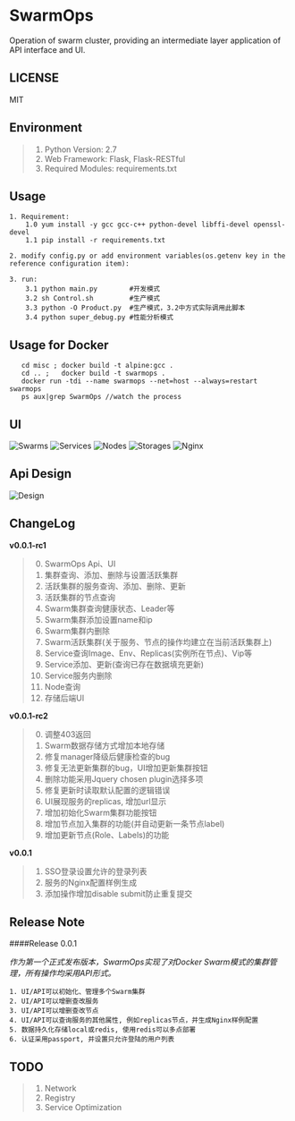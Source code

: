 # SwarmOps
Operation of swarm cluster, providing an intermediate layer application of API interface and UI.


## LICENSE
MIT


## Environment
> 1. Python Version: 2.7
> 2. Web Framework: Flask, Flask-RESTful
> 3. Required Modules: requirements.txt


## Usage

```
1. Requirement:
    1.0 yum install -y gcc gcc-c++ python-devel libffi-devel openssl-devel
    1.1 pip install -r requirements.txt
    
2. modify config.py or add environment variables(os.getenv key in the reference configuration item):

3. run:
    3.1 python main.py        #开发模式
    3.2 sh Control.sh         #生产模式
    3.3 python -O Product.py  #生产模式，3.2中方式实际调用此脚本
    3.4 python super_debug.py #性能分析模式
```


## Usage for Docker

```
   cd misc ; docker build -t alpine:gcc .
   cd .. ;   docker build -t swarmops .
   docker run -tdi --name swarmops --net=host --always=restart swarmops
   ps aux|grep SwarmOps //watch the process
```


## UI
![Swarms][2]
![Services][3]
![Nodes][4]
![Storages][5]
![Nginx][6]


## Api Design
![Design][1]


## ChangeLog

**v0.0.1-rc1**

> 0. SwarmOps Api、UI
> 1. 集群查询、添加、删除与设置活跃集群
> 2. 活跃集群的服务查询、添加、删除、更新
> 3. 活跃集群的节点查询
> 4. Swarm集群查询健康状态、Leader等
> 5. Swarm集群添加设置name和ip
> 6. Swarm集群内删除
> 7. Swarm活跃集群(关于服务、节点的操作均建立在当前活跃集群上)
> 8. Service查询Image、Env、Replicas(实例所在节点)、Vip等
> 9. Service添加、更新(查询已存在数据填充更新)
> 10. Service服务内删除
> 11. Node查询
> 12. 存储后端UI

**v0.0.1-rc2**
> 0. 调整403返回
> 1. Swarm数据存储方式增加本地存储
> 2. 修复manager降级后健康检查的bug
> 3. 修复无法更新集群的bug，UI增加更新集群按钮
> 4. 删除功能采用Jquery chosen plugin选择多项
> 5. 修复更新时读取默认配置的逻辑错误
> 6. UI展现服务的replicas, 增加url显示
> 7. 增加初始化Swarm集群功能按钮
> 8. 增加节点加入集群的功能(并自动更新一条节点label)
> 9. 增加更新节点(Role、Labels)的功能

**v0.0.1**
> 1. SSO登录设置允许的登录列表
> 2. 服务的Nginx配置样例生成
> 3. 添加操作增加disable submit防止重复提交


## Release Note

####Release 0.0.1

*作为第一个正式发布版本，SwarmOps实现了对Docker Swarm模式的集群管理，所有操作均采用API形式。*

```
1. UI/API可以初始化、管理多个Swarm集群
2. UI/API可以增删查改服务
3. UI/API可以增删查改节点
4. UI/API可以查询服务的其他属性, 例如replicas节点，并生成Nginx样例配置
5. 数据持久化存储local或redis, 使用redis可以多点部署
6. 认证采用passport, 并设置只允许登陆的用户列表
```

## TODO

> 1. Network
> 2. Registry
> 3. Service Optimization


  [1]: ./misc/SwarmOpsApi.png
  [2]: ./misc/swarm.png "集群"
  [3]: ./misc/service.png "服务"
  [4]: ./misc/node.png "节点"
  [5]: ./misc/storage.png "存储"
  [6]: ./misc/nginx.png "Nginx配置样例"
